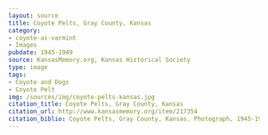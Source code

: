 ```yaml
---
layout: source
title: Coyote Pelts, Gray County, Kansas
category: 
- coyote-as-varmint
- Images
pubdate: 1945-1949
source: KansasMemory.org, Kansas Historical Society 
type: image
tags: 
- Coyote and Dogs
- Coyote Pelt
img: /sources/img/coyote-pelts-kansas.jpg 
citation_title: Coyote Pelts, Gray County, Kansas
citation_url: http://www.kansasmemory.org/item/217354
citation_biblio: Coyote Pelts, Gray County, Kansas. Photograph, 1945-1949. Kansasmemory.org. Kansas State Historical Society.
---
```

